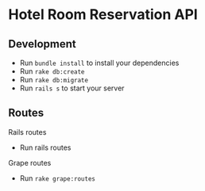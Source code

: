 # Hotel Room Reservation API

## Development
- Run `bundle install` to install your dependencies
- Run `rake db:create`
- Run `rake db:migrate`
- Run `rails s` to start your server

## Routes

Rails routes
- Run rails routes

Grape routes
- Run `rake grape:routes`
